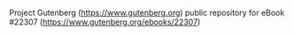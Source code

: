 Project Gutenberg (https://www.gutenberg.org) public repository for eBook #22307 (https://www.gutenberg.org/ebooks/22307)
